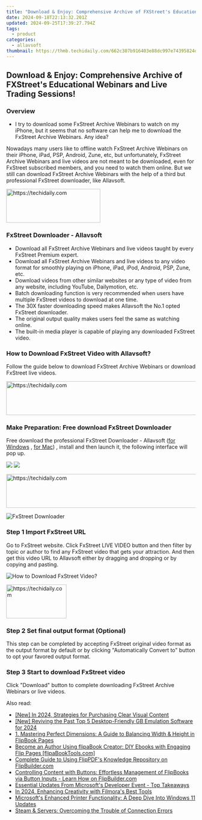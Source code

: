 ```yaml
---
title: "Download & Enjoy: Comprehensive Archive of FXStreet's Educational Webinars and Live Trading Sessions!"
date: 2024-09-18T22:13:32.201Z
updated: 2024-09-25T17:39:27.794Z
tags:
  - product
categories:
  - allavsoft
thumbnail: https://thmb.techidaily.com/662c307b916403e88dc997e74395824da6bd2c6533fd74096afaf9205f685325.jpg
---
```


## Download & Enjoy: Comprehensive Archive of FXStreet's Educational Webinars and Live Trading Sessions!

### Overview

* I try to download some FxStreet Archive Webinars to watch on my iPhone, but it seems that no software can help me to download the FxStreet Archive Webinars. Any idea?

Nowadays many users like to offline watch FxStreet Archive Webinars on their iPhone, iPad, PSP, Android, Zune, etc, but unfortunately, FxStreet Archive Webinars and live videos are not meant to be downloaded, even for FxStreet subscribed members, and you need to watch them online. But we still can download FxStreet Archive Webinars with the help of a third but professional FxStreet downloader, like Allavsoft.

<!-- affiliate ads begin -->
<a href="https://bluettius.sjv.io/c/5597632/2139120/17108" target="_top" id="2139120">
  <img src="//a.impactradius-go.com/display-ad/17108-2139120" border="0" alt="https://techidaily.com" width="250" height="90"/>
</a>
<img height="0" width="0" src="https://bluettius.sjv.io/i/5597632/2139120/17108" style="position:absolute;visibility:hidden;" border="0" />
<!-- affiliate ads end -->

### FxStreet Downloader - Allavsoft

* Download all FxStreet Archive Webinars and live videos taught by every FxStreet Premium expert.
* Download all FxStreet Archive Webinars and live videos to any video format for smoothly playing on iPhone, iPad, iPod, Android, PSP, Zune, etc.
* Download videos from other similar websites or any type of video from any website, including YouTube, Dailymotion, etc.
* Batch downloading function is very recommended when users have multiple FxStreet videos to download at one time.
* The 30X faster downloading speed makes Allavsoft the No.1 opted FxStreet downloader.
* The original output quality makes users feel the same as watching online.
* The built-in media player is capable of playing any downloaded FxStreet video.

### How to Download FxStreet Video with Allavsoft?

Follow the guide below to download FxStreet Archive Webinars or download FxStreet live videos.

<!-- affiliate ads begin -->
<a href="https://ephamedtechinc.pxf.io/c/5597632/2137206/26400" target="_top" id="2137206">
  <img src="//a.impactradius-go.com/display-ad/26400-2137206" border="0" alt="https://techidaily.com" width="728" height="90"/>
</a>
<img height="0" width="0" src="https://ephamedtechinc.pxf.io/i/5597632/2137206/26400" style="position:absolute;visibility:hidden;" border="0" />
<!-- affiliate ads end -->

### Make Preparation: Free download FxStreet Downloader

Free download the professional FxStreet Downloader - Allavsoft ([for Windows](https://tools.techidaily.com/allavsoft/products/) , [for Mac](https://tools.techidaily.com/allavsoft/products/)) , install and then launch it, the following interface will pop up.

[![](https://www.allavsoft.com/how-to/../images/how-to/free-download-win.jpg)](https://tools.techidaily.com/allavsoft/products/) [![](https://www.allavsoft.com/how-to/../images/how-to/free-download-mac.jpg)](https://tools.techidaily.com/allavsoft/products/)

<!-- affiliate ads begin -->
<a href="https://appsumo.8odi.net/c/5597632/2049364/7443" target="_top" id="2049364">
  <img src="//a.impactradius-go.com/display-ad/7443-2049364" border="0" alt="https://techidaily.com" width="728" height="90"/>
</a>
<img height="0" width="0" src="https://appsumo.8odi.net/i/5597632/2049364/7443" style="position:absolute;visibility:hidden;" border="0" />
<!-- affiliate ads end -->

![FxStreet Downloader](https://www.allavsoft.com/how-to/../images/allavsoft/screen-shot-600.jpg)

### Step 1 Import FxStreet URL

Go to FxStreet website. Click FxStreet LIVE VIDEO button and then filter by topic or author to find any FxStreet video that gets your attraction. And then get this video URL to Allavsoft either by dragging and dropping or by copying and pasting.

![How to Download FxStreet Video?](https://www.allavsoft.com/how-to/../images/how-to/download-rtmp-video/download-rtmp-video.jpg)

<!-- affiliate ads begin -->
<a href="https://malaysia-healthcare-travel-council.pxf.io/c/5597632/1576477/17382" target="_top" id="1576477">
  <img src="//a.impactradius-go.com/display-ad/17382-1576477" border="0" alt="https://techidaily.com" width="160" height="90"/>
</a>
<img height="0" width="0" src="https://malaysia-healthcare-travel-council.pxf.io/i/5597632/1576477/17382" style="position:absolute;visibility:hidden;" border="0" />
<!-- affiliate ads end -->

### Step 2 Set final output format (Optional)

This step can be completed by accepting FxStreet original video format as the output format by default or by clicking "Automatically Convert to" button to opt your favored output format.

### Step 3 Start to download FxStreet video

Click "Download" button to complete downloading FxStreet Archive Webinars or live videos.

<ins class="adsbygoogle"
     style="display:block"
     data-ad-format="autorelaxed"
     data-ad-client="ca-pub-7571918770474297"
     data-ad-slot="1223367746"></ins>

<ins class="adsbygoogle"
     style="display:block"
     data-ad-client="ca-pub-7571918770474297"
     data-ad-slot="8358498916"
     data-ad-format="auto"
     data-full-width-responsive="true"></ins>

<span class="atpl-alsoreadstyle">Also read:</span>
<div><ul>
<li><a href="https://article-knowledge.techidaily.com/new-in-2024-strategies-for-purchasing-clear-visual-content/"><u>[New] In 2024, Strategies for Purchasing Clear Visual Content</u></a></li>
<li><a href="https://desktop-recording.techidaily.com/new-reviving-the-past-top-5-desktop-friendly-gb-emulation-software-for-2024/"><u>[New] Reviving the Past Top 5 Desktop-Friendly GB Emulation Software for 2024</u></a></li>
<li><a href="https://discover-comparisons.techidaily.com/1-mastering-perfect-dimensions-a-guide-to-balancing-width-and-height-in-flipbook-pages/"><u>1. Mastering Perfect Dimensions: A Guide to Balancing Width & Height in FlipBook Pages</u></a></li>
<li><a href="https://discover-comparisons.techidaily.com/become-an-author-using-flipabook-creator-diy-ebooks-with-engaging-flip-pages-flipabooktoolscom/"><u>Become an Author Using flipaBook Creator: DIY Ebooks with Engaging Flip Pages [flipaBookTools.com]</u></a></li>
<li><a href="https://discover-comparisons.techidaily.com/complete-guide-to-using-flippdfs-knowledge-repository-on-flipbuildercom/"><u>Complete Guide to Using FlipPDF's Knowledge Repository on FlipBuilder.com</u></a></li>
<li><a href="https://discover-comparisons.techidaily.com/controlling-content-with-buttons-effortless-management-of-flipbooks-via-button-inputs-learn-how-on-flipbuildercom/"><u>Controlling Content with Buttons: Effortless Management of FlipBooks via Button Inputs - Learn How on FlipBuilder.com</u></a></li>
<li><a href="https://blog-min.techidaily.com/essential-updates-from-microsofts-developer-event-top-takeaways/"><u>Essential Updates From Microsoft's Developer Event - Top Takeaways</u></a></li>
<li><a href="https://fox-helps.techidaily.com/in-2024-enhancing-creativity-with-filmoras-best-tools/"><u>In 2024, Enhancing Creativity with Filmora's Best Tools</u></a></li>
<li><a href="https://some-techniques.techidaily.com/microsofts-enhanced-printer-functionality-a-deep-dive-into-windows-11-updates/"><u>Microsoft's Enhanced Printer Functionality: A Deep Dive Into Windows 11 Updates</u></a></li>
<li><a href="https://win-solutions.techidaily.com/steam-and-servers-overcoming-the-trouble-of-connection-errors/"><u>Steam & Servers: Overcoming the Trouble of Connection Errors</u></a></li>
</ul></div>

